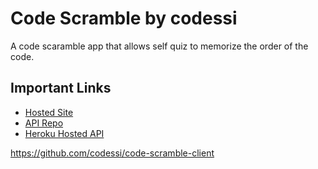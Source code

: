  # Code Scramble by codessi
 
 A code scaramble app that allows self quiz to memorize the order of the code. 
 
 ## Important Links
 
 - [Hosted Site](https://codessi.github.io/code-scramble-client)
 - [API Repo](https://github.com/codessi/code-scramble-api)
 - [Heroku Hosted API](https://frozen-bayou-71751.herokuapp.com)
 
 
 
 https://github.com/codessi/code-scramble-client
 
 
 
 
 
